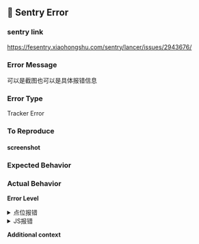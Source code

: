 ## 🐛 Sentry Error

### sentry link

https://fesentry.xiaohongshu.com/sentry/lancer/issues/2943676/

### Error Message

可以是截图也可以是具体报错信息
### Error Type

Tracker Error

### To Reproduce

#### screenshot

### Expected Behavior

### Actual Behavior

**Error Level**

<details>
  <summary>点位报错</summary>
  <pre>当前点位是P1点位，所以定义为Fatal</pre>
</details>

<details>
  <summary>JS报错</summary>
  <pre>当前报错有结算核心逻辑引发，所以定义为Fatal</pre>
</details>

**Additional context**